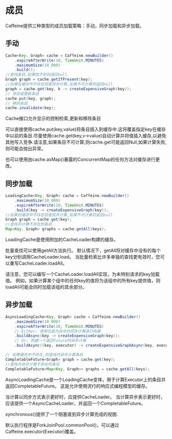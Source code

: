 # 成员

Caffeine提供三种类型的成员加载策略：手动，同步加载和异步加载。

## 手动

```java
Cache<Key, Graph> cache = Caffeine.newBuilder()
    .expireAfterWrite(10, TimeUnit.MINUTES)
    .maximumSize(10_000)
    .build();
//查找条目,如果找不到则返回null
Graph graph = cache.getIfPresent(key);
//如果在缓存中不存在则查找并计算,如果不可计算则返回null
graph = cache.get(key, k -> createExpensiveGraph(key));
// 添加或更新条目
cache.put(key, graph);
// 移除条目
cache.invalidate(key);
```

Cache接口允许显示的控制检索,更新和移除条目

可以直接使用cache.put(key,value)将条目插入到缓存中.这将覆盖指定key在缓存中以前的条目.尽量使用cache.get(key,v->value)自动计算并将值插入缓存,以避免其他写入竞争.请注意,如果条目不可计算,则cache.get可能返回Null,如果计算失败,则可能会抛出异常。

也可以使用由cache.asMap()暴露的ConcurrentMap的任何方法对缓存进行更改。

## 同步加载

```java
LoadingCache<Key, Graph> cache = Caffeine.newBuilder()
    .maximumSize(10_000)
    .expireAfterWrite(10, TimeUnit.MINUTES)
    .build(key -> createExpensiveGraph(key));
//如果在缓存中不存在则查找并计算,如果不可计算则返回null
Graph graph = cache.get(key);
//查找并计算不存在的条目
Map<Key, Graph> graphs = cache.getAll(keys);
```

LoadingCache是使用附加的CacheLoader构建的缓存。

批量查找可以使用getAll方法执行。 默认情况下，getAll将对缓存中没有的每个key分别调用CacheLoader.load。 当批量检索比许多单独的查找更有效时，您可以重写CacheLoader.loadAll。

请注意，您可以编写一个CacheLoader.loadAll实现，为未特别请求的key加载值。 例如，如果计算某个组中的任何key的值将为该组中的所有key提供值，则loadAll可能会同时加载该组的其余部分。

## 异步加载

```java
AsyncLoadingCache<Key, Graph> cache = Caffeine.newBuilder()
    .maximumSize(10_000)
    .expireAfterWrite(10, TimeUnit.MINUTES)
    // Either: 使用包装为异步的同步计算进行构建
    .buildAsync(key -> createExpensiveGraph(key));
    // Or: 构建一个返回future的异步计算
    .buildAsync((key, executor) -> createExpensiveGraphAsync(key, executor));

// 如果缓存中不存在,则查找并异步计算条目
CompletableFuture<Graph> graph = cache.get(key);
//查找并异步计算不存在的条目
CompletableFuture<Map<Key, Graph>> graphs = cache.getAll(keys);
```

AsyncLoadingCache是一个LoadingCache变体，用于计算Executor上的条目并返回CompletableFuture。 这是允许使用流行的响应式编程模型的缓存。

当计算以同步方式表示更好时，应提供CacheLoader。 当计算异步表示更好时，应该提供一个AsyncCacheLoader，并返回一个CompletableFuture。

synchronous()提供了一个阻塞直到异步计算完成的视图.

默认执行程序是ForkJoinPool.commonPool()，可以通过Caffeine.executor(Executor)覆盖。
